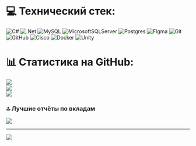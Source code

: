 
# 💻 Технический стек:
![C#](https://img.shields.io/badge/c%23-%23239120.svg?style=for-the-badge&logo=csharp&logoColor=white) ![.Net](https://img.shields.io/badge/.NET-5C2D91?style=for-the-badge&logo=.net&logoColor=white) ![MySQL](https://img.shields.io/badge/mysql-4479A1.svg?style=for-the-badge&logo=mysql&logoColor=white) ![MicrosoftSQLServer](https://img.shields.io/badge/Microsoft%20SQL%20Server-CC2927?style=for-the-badge&logo=microsoft%20sql%20server&logoColor=white) ![Postgres](https://img.shields.io/badge/postgres-%23316192.svg?style=for-the-badge&logo=postgresql&logoColor=white) ![Figma](https://img.shields.io/badge/figma-%23F24E1E.svg?style=for-the-badge&logo=figma&logoColor=white) ![Git](https://img.shields.io/badge/git-%23F05033.svg?style=for-the-badge&logo=git&logoColor=white) ![GitHub](https://img.shields.io/badge/github-%23121011.svg?style=for-the-badge&logo=github&logoColor=white) ![Cisco](https://img.shields.io/badge/cisco-%23049fd9.svg?style=for-the-badge&logo=cisco&logoColor=black) ![Docker](https://img.shields.io/badge/docker-%230db7ed.svg?style=for-the-badge&logo=docker&logoColor=white) ![Unity](https://img.shields.io/badge/unity-%23000000.svg?style=for-the-badge&logo=unity&logoColor=white)
# 📊 Статистика на GitHub:
![](https://github-readme-stats.vercel.app/api?username=KrulizMiko&theme=blue_navy&hide_border=false&include_all_commits=false&count_private=true)<br/>
![](https://github-readme-streak-stats.herokuapp.com/?user=KrulizMiko&theme=blue_navy&hide_border=false)<br/>
![](https://github-readme-stats.vercel.app/api/top-langs/?username=KrulizMiko&theme=blue_navy&hide_border=false&include_all_commits=false&count_private=true&layout=compact)

### 🔝 Лучшие отчёты по вкладам
![](https://github-contributor-stats.vercel.app/api?username=KrulizMiko&limit=5&theme=blue_navy&combine_all_yearly_contributions=true)

---
[![](https://visitcount.itsvg.in/api?id=KrulizMiko&icon=0&color=0)](https://visitcount.itsvg.in)

<!-- Proudly created with GPRM ( https://gprm.itsvg.in ) -->
